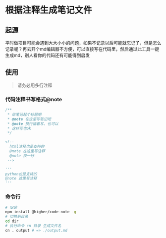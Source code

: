# 根据注释生成笔记文件

## 起源

平时做项目可能会遇到大大小小的问题，如果不记录以后可能就忘记了，但是怎么记录呢？再去开个md编辑器不方便，可以直接写在代码里，然后通过此工具一键生成md，别人看你的代码还有可能得到启发

## 使用

> 请务必用多行注释

### 代码注释书写格式@note

```js
/**
 * 给笔记起个标题吧
 * @note 在这里写笔记吧
 * @note 换行接着写，也可以
 * 这样写也ok
 */
```

```html
<!-- 
  html注释也是支持的
  @note 在这里写注释
  @note 换一行
 -->
```

```py
'''
python也是支持的
@note 这里写注释
'''
```

### 命令行

```bash
# 安装
npm install @higher/code-note -g
# 切换到目录
cd dir
# 执行命令 cn 目录 生成文件名
cn . output # => ./output.md
```
